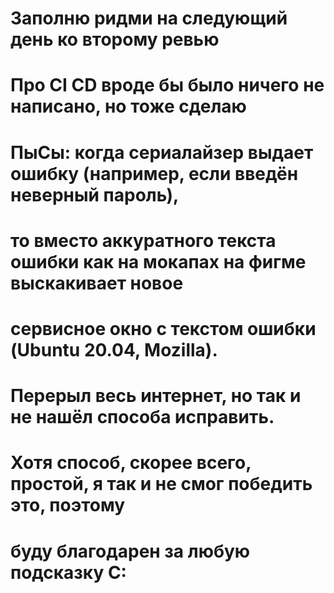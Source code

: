 # Заполню ридми на следующий день ко второму ревью
# Про CI CD вроде бы было ничего не написано, но тоже сделаю

# ПыСы: когда сериалайзер выдает ошибку (например, если введён неверный пароль),
# то вместо аккуратного текста ошибки как на мокапах на фигме выскакивает новое
# сервисное окно с текстом ошибки (Ubuntu 20.04, Mozilla). 
# Перерыл весь интернет, но так и не нашёл способа исправить.
# Хотя способ, скорее всего, простой, я так и не смог победить это, поэтому
# буду благодарен за любую подсказку С: